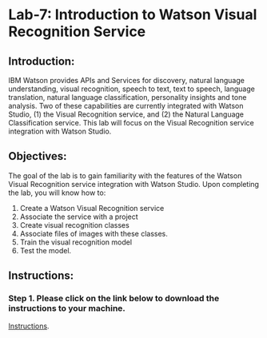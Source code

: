 # Lab-7: Introduction to Watson Visual Recognition Service 

## Introduction:

IBM Watson provides APIs and Services for discovery, natural language understanding, visual recognition, speech to text, text to speech, language translation, natural language classification, personality insights and tone analysis.  Two of these capabilities are currently integrated with Watson Studio, (1) the Visual Recognition service, and (2) the Natural Language Classification service. This lab will focus on the Visual Recognition service integration with Watson Studio. 

## Objectives:

The goal of the lab is to gain familiarity with the features of the Watson Visual Recognition service integration with Watson Studio. Upon completing the lab, you will know how to:

1.	Create a Watson Visual Recognition service
2.	Associate the service with a project
3.  Create visual recognition classes
4.  Associate files of images with these classes. 
5.  Train the visual recognition model
6.  Test the model. 


## Instructions:

### Step 1.  Please click on the link below to download the instructions to your machine.

[Instructions](https://github.com/bleonardb3/DS_POT_02-07/raw/master/Lab-7/Visual%20Recognition%20Service.pdf).





